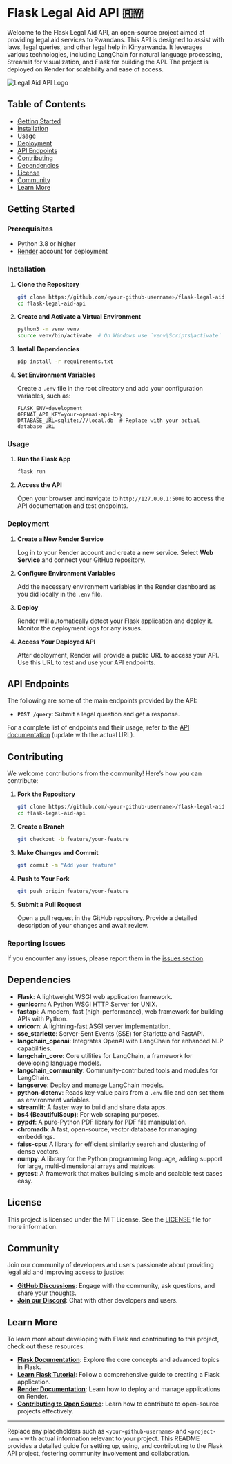# Flask Legal Aid API 🇷🇼

Welcome to the Flask Legal Aid API, an open-source project aimed at providing legal aid services to Rwandans. This API is designed to assist with laws, legal queries, and other legal help in Kinyarwanda. It leverages various technologies, including LangChain for natural language processing, Streamlit for visualization, and Flask for building the API. The project is deployed on Render for scalability and ease of access.

![Legal Aid API Logo](path/to/your/logo.png)

## Table of Contents

- [Getting Started](#getting-started)
- [Installation](#installation)
- [Usage](#usage)
- [Deployment](#deployment)
- [API Endpoints](#api-endpoints)
- [Contributing](#contributing)
- [Dependencies](#dependencies)
- [License](#license)
- [Community](#community)
- [Learn More](#learn-more)

## Getting Started

### Prerequisites

- Python 3.8 or higher
- [Render](https://render.com) account for deployment

### Installation

1. **Clone the Repository**

    ```bash
    git clone https://github.com/<your-github-username>/flask-legal-aid-api.git
    cd flask-legal-aid-api
    ```

2. **Create and Activate a Virtual Environment**

    ```bash
    python3 -m venv venv
    source venv/bin/activate  # On Windows use `venv\Scripts\activate`
    ```

3. **Install Dependencies**

    ```bash
    pip install -r requirements.txt
    ```

4. **Set Environment Variables**

    Create a `.env` file in the root directory and add your configuration variables, such as:

    ```plaintext
    FLASK_ENV=development
    OPENAI_API_KEY=your-openai-api-key
    DATABASE_URL=sqlite:///local.db  # Replace with your actual database URL
    ```

### Usage

1. **Run the Flask App**

    ```bash
    flask run
    ```

2. **Access the API**

    Open your browser and navigate to `http://127.0.0.1:5000` to access the API documentation and test endpoints.

### Deployment

1. **Create a New Render Service**

    Log in to your Render account and create a new service. Select **Web Service** and connect your GitHub repository.

2. **Configure Environment Variables**

    Add the necessary environment variables in the Render dashboard as you did locally in the `.env` file.

3. **Deploy**

    Render will automatically detect your Flask application and deploy it. Monitor the deployment logs for any issues.

4. **Access Your Deployed API**

    After deployment, Render will provide a public URL to access your API. Use this URL to test and use your API endpoints.

## API Endpoints

The following are some of the main endpoints provided by the API:

- **`POST /query`**: Submit a legal question and get a response.

For a complete list of endpoints and their usage, refer to the [API documentation](http://127.0.0.1:5000/docs) (update with the actual URL).

## Contributing

We welcome contributions from the community! Here’s how you can contribute:

1. **Fork the Repository**

    ```bash
    git clone https://github.com/<your-github-username>/flask-legal-aid-api.git
    cd flask-legal-aid-api
    ```

2. **Create a Branch**

    ```bash
    git checkout -b feature/your-feature
    ```

3. **Make Changes and Commit**

    ```bash
    git commit -m "Add your feature"
    ```

4. **Push to Your Fork**

    ```bash
    git push origin feature/your-feature
    ```

5. **Submit a Pull Request**

    Open a pull request in the GitHub repository. Provide a detailed description of your changes and await review.

### Reporting Issues

If you encounter any issues, please report them in the [issues section](https://github.com/<your-github-username>/flask-legal-aid-api/issues).

## Dependencies

- **Flask**: A lightweight WSGI web application framework.
- **gunicorn**: A Python WSGI HTTP Server for UNIX.
- **fastapi**: A modern, fast (high-performance), web framework for building APIs with Python.
- **uvicorn**: A lightning-fast ASGI server implementation.
- **sse_starlette**: Server-Sent Events (SSE) for Starlette and FastAPI.
- **langchain_openai**: Integrates OpenAI with LangChain for enhanced NLP capabilities.
- **langchain_core**: Core utilities for LangChain, a framework for developing language models.
- **langchain_community**: Community-contributed tools and modules for LangChain.
- **langserve**: Deploy and manage LangChain models.
- **python-dotenv**: Reads key-value pairs from a `.env` file and can set them as environment variables.
- **streamlit**: A faster way to build and share data apps.
- **bs4 (BeautifulSoup)**: For web scraping purposes.
- **pypdf**: A pure-Python PDF library for PDF file manipulation.
- **chromadb**: A fast, open-source, vector database for managing embeddings.
- **faiss-cpu**: A library for efficient similarity search and clustering of dense vectors.
- **numpy**: A library for the Python programming language, adding support for large, multi-dimensional arrays and matrices.
- **pytest**: A framework that makes building simple and scalable test cases easy.

## License

This project is licensed under the MIT License. See the [LICENSE](LICENSE) file for more information.

## Community

Join our community of developers and users passionate about providing legal aid and improving access to justice:

- **[GitHub Discussions](https://github.com/<your-github-username>/flask-legal-aid-api/discussions)**: Engage with the community, ask questions, and share your thoughts.
- **[Join our Discord](https://discord.gg/your-invite-link)**: Chat with other developers and users.

## Learn More

To learn more about developing with Flask and contributing to this project, check out these resources:

- **[Flask Documentation](https://flask.palletsprojects.com/en/2.0.x/)**: Explore the core concepts and advanced topics in Flask.
- **[Learn Flask Tutorial](https://flask.palletsprojects.com/en/2.0.x/tutorial/)**: Follow a comprehensive guide to creating a Flask application.
- **[Render Documentation](https://render.com/docs)**: Learn how to deploy and manage applications on Render.
- **[Contributing to Open Source](https://opensource.guide/how-to-contribute/)**: Learn how to contribute to open-source projects effectively.

---

Replace any placeholders such as `<your-github-username>` and `<project-name>` with actual information relevant to your project. This README provides a detailed guide for setting up, using, and contributing to the Flask API project, fostering community involvement and collaboration.

